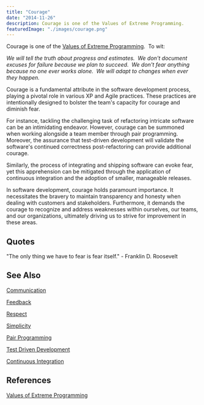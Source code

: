 ```yaml
---
title: "Courage"
date: "2014-11-26"
description: Courage is one of the Values of Extreme Programming.
featuredImage: "./images/courage.png"
---
```


Courage is one of the [Values of Extreme Programming](http://www.extremeprogramming.org/values.html).  To wit:

_We will tell the truth about progress and estimates.  We don't document excuses for failure because we plan to succeed.  We don't fear anything because no one ever works alone.  We will adapt to changes when ever they happen._

Courage is a fundamental attribute in the software development process, playing a pivotal role in various XP and Agile practices. These practices are intentionally designed to bolster the team's capacity for courage and diminish fear.

For instance, tackling the challenging task of refactoring intricate software can be an intimidating endeavor. However, courage can be summoned when working alongside a team member through pair programming. Moreover, the assurance that test-driven development will validate the software's continued correctness post-refactoring can provide additional courage.

Similarly, the process of integrating and shipping software can evoke fear, yet this apprehension can be mitigated through the application of continuous integration and the adoption of smaller, manageable releases.

In software development, courage holds paramount importance. It necessitates the bravery to maintain transparency and honesty when dealing with customers and stakeholders. Furthermore, it demands the courage to recognize and address weaknesses within ourselves, our teams, and our organizations, ultimately driving us to strive for improvement in these areas.

## Quotes

"The only thing we have to fear is fear itself." - Franklin D. Roosevelt

## See Also

[Communication](/values/communication)

[Feedback](/values/feedback)

[Respect](/values/respect)

[Simplicity](/values/simplicity)

[Pair Programming](/practices/pair-programming)

[Test Driven Development](/practices/test-driven-development)

[Continuous Integration](/practices/continuous-integration)

## References

[Values of Extreme Programming](http://www.extremeprogramming.org/values.html)
